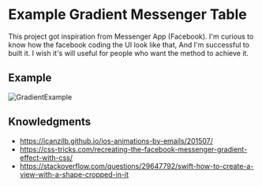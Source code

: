 # Example Gradient Messenger Table
This project got inspiration from Messenger App (Facebook). I'm curious to know how the facebook coding the UI look like that,
And I'm successful to built it. I wish it's will useful for people who want the method to achieve it. 

## Example

![GradientExample](https://user-images.githubusercontent.com/28912830/54743344-7e07f700-4bf6-11e9-807e-f27cf183a83d.gif)

## Knowledgments

* https://icanzilb.github.io/ios-animations-by-emails/201507/
* https://css-tricks.com/recreating-the-facebook-messenger-gradient-effect-with-css/
* https://stackoverflow.com/questions/29647792/swift-how-to-create-a-view-with-a-shape-cropped-in-it
